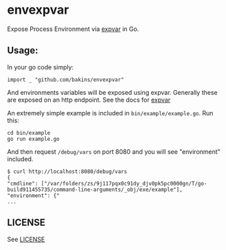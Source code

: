 # envexpvar

Expose Process Environment via
[expvar](https://golang.org/pkg/expvar/) in Go.

## Usage:

In your go code simply:

```
import _ "github.com/bakins/envexpvar"
```

And environments variables will be exposed using expvar. Generally
these are exposed on an http endpoint. See the docs for
[expvar](https://golang.org/pkg/expvar/)

An extremely simple example is included in `bin/example/example.go`.
Run this:

```
cd bin/example
go run example.go
```

And then request `/debug/vars` on port 8080 and you will see
"environment" included.

```
$ curl http://localhost:8080/debug/vars
{
"cmdline": ["/var/folders/zs/9j117pqx0c91dy_djv0pk5pc0000gn/T/go-build911455735/command-line-arguments/_obj/exe/example"],
"environment": {"
...
```

## LICENSE
See [LICENSE](./LICENSE)

